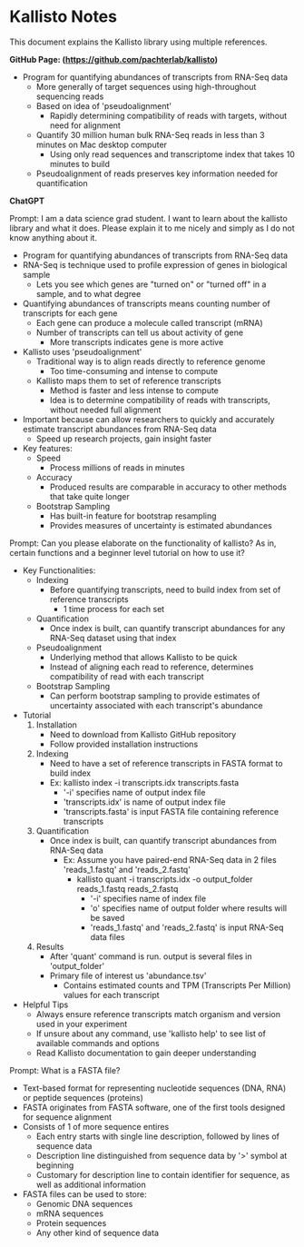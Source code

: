 # Kallisto Notes

This document explains the Kallisto library using multiple references.

**GitHub Page: (https://github.com/pachterlab/kallisto)**

- Program for quantifying abundances of transcripts from RNA-Seq data
    - More generally of target sequences using high-throughout sequencing reads
    - Based on idea of 'pseudoalignment'
        - Rapidly determining compatibility of reads with targets, without need for alignment
    - Quantify 30 million human bulk RNA-Seq reads in less than 3 minutes on Mac desktop computer
        - Using only read sequences and transcriptome index that takes 10 minutes to build
    - Pseudoalignment of reads preserves key information needed for quantification

**ChatGPT**

Prompt: I am a data science grad student. I want to learn about the kallisto library and what it does. Please explain it to me nicely and simply as I do not know anything about it.

- Program for quantifying abundances of transcripts from RNA-Seq data
- RNA-Seq is technique used to profile expression of genes in biological sample
    - Lets you see which genes are "turned on" or "turned off" in a sample, and to what degree
- Quantifying abundances of transcripts means counting number of transcripts for each gene
    - Each gene can produce a molecule called transcript (mRNA)
    - Number of transcripts can tell us about activity of gene
        - More transcripts indicates gene is more active
- Kallisto uses 'pseudoalignment'
    - Traditional way is to align reads directly to reference genome
        - Too time-consuming and intense to compute
    - Kallisto maps them to set of reference transcripts
        - Method is faster and less intense to compute
        - Idea is to determine compatibility of reads with transcripts, without needed full alignment
- Important because can allow researchers to quickly and accurately estimate transcript abundances from RNA-Seq data
    - Speed up research projects, gain insight faster
- Key features:
    - Speed
        - Process millions of reads in minutes
    - Accuracy
        - Produced results are comparable in accuracy to other methods that take quite longer
    - Bootstrap Sampling
        - Has built-in feature for bootstrap resampling
        - Provides measures of uncertainty is estimated abundances

Prompt: Can you please elaborate on the functionality of kallisto? As in, certain functions and a beginner level tutorial on how to use it?

- Key Functionalities:
    - Indexing
        - Before quantifying transcripts, need to build index from set of reference transcripts
            - 1 time process for each set
    - Quantification
        - Once index is built, can quantify transcript abundances for any RNA-Seq dataset using that index
    - Pseudoalignment
        - Underlying method that allows Kallisto to be quick
        - Instead of aligning each read to reference, determines compatibility of read with each transcript
    - Bootstrap Sampling
        - Can perform bootstrap sampling to provide estimates of uncertainty associated with each transcript's abundance
- Tutorial
    1. Installation
        - Need to download from Kallisto GitHub repository
        - Follow provided installation instructions
    2. Indexing
        - Need to have a set of reference transcripts in FASTA format to build index
        - Ex: kallisto index -i transcripts.idx transcripts.fasta
            - '-i' specifies name of output index file
            - 'transcripts.idx' is name of output index file
            - 'transcripts.fasta' is input FASTA file containing reference transcripts
    3. Quantification
        - Once index is built, can quantify transcript abundances from RNA-Seq data
            - Ex: Assume you have paired-end RNA-Seq data in 2 files 'reads_1.fastq' and 'reads_2.fastq'
                - kallisto quant -i transcripts.idx -o output_folder reads_1.fastq reads_2.fastq
                    - '-i' specifies name of index file
                    - 'o' specifies name of output folder where results will be saved
                    - 'reads_1.fastq' and 'reads_2.fastq' is input RNA-Seq data files
    4. Results
        - After 'quant' command is run. output is several files in 'output_folder'
        - Primary file of interest us 'abundance.tsv'
            - Contains estimated counts and TPM (Transcripts Per Million) values for each transcript
- Helpful Tips
    - Always ensure reference transcripts match organism and version used in your experiment
    - If unsure about any command, use 'kallisto help' to see list of available commands and options
    - Read Kallisto documentation to gain deeper understanding

Prompt: What is a FASTA file?

- Text-based format for representing nucleotide sequences (DNA, RNA) or peptide sequences (proteins)
- FASTA originates from FASTA software, one of the first tools designed for sequence alignment
- Consists of 1 of more sequence entires
    - Each entry starts with single line description, followed by lines of sequence data
    - Description line distinguished from sequence data by '>' symbol at beginning
    - Customary for description line to contain identifier for sequence, as well as additional information
- FASTA files can be used to store:
    - Genomic DNA sequences
    - mRNA sequences
    - Protein sequences
    - Any other kind of sequence data
